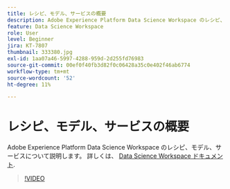 ```yaml
---
title: レシピ、モデル、サービスの概要
description: Adobe Experience Platform Data Science Workspace のレシピ、モデル、サービスについて説明します。
feature: Data Science Workspace
role: User
level: Beginner
jira: KT-7807
thumbnail: 333380.jpg
exl-id: 1aa07a46-5997-4288-959d-2d255fd76983
source-git-commit: 00ef0f40fb3d82f0c06428a35c0e402f46ab6774
workflow-type: tm+mt
source-wordcount: '52'
ht-degree: 11%

---
```


# レシピ、モデル、サービスの概要

Adobe Experience Platform Data Science Workspace のレシピ、モデル、サービスについて説明します。 詳しくは、 [Data Science Workspace ドキュメント](https://experienceleague.adobe.com/docs/experience-platform/data-science-workspace/home.html?lang=ja).

>[!VIDEO](https://video.tv.adobe.com/v/333380?learn=on)

